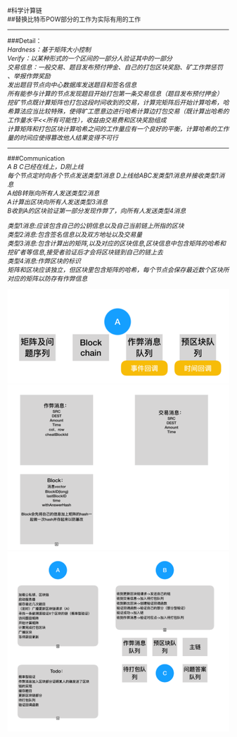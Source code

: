 #科学计算链  
##替换比特币POW部分的工作为实际有用的工作  
***
###Detail：  
*Hardness：基于矩阵大小控制*  
*Verify：以某种形式的一个区间的一部分人验证其中的一部分*  
*交易信息：一般交易、题目发布预付押金、自己的打包区块奖励、矿工作弊惩罚  、举报作弊奖励*  
*发出题目节点向中心数据库发送题目和签名信息*  
*所有能参与计算的节点发现题目开始打包第一条交易信息（题目发布预付押金）*  
*挖矿节点既计算矩阵也打包这段时间收到的交易，计算完矩阵后开始计算哈希，哈希算法应当比较特殊，使得旷工愿意边进行哈希计算边打包交易（既计算出哈希的工作量水平<<所有可能性），收益由交易费和区块奖励组成*  
*计算矩阵和打包区块计算哈希之间的工作量应有一个良好的平衡，计算哈希的工作量的时间应使得篡改他人结果变得不可行*  
***
###Communication  
*A B C已经在线上，D刚上线*  
*每个节点定时向各个节点发送类型1消息*
*D上线给ABC发类型1消息并接收类型1消息*  
*A给B转账向所有人发送类型2消息*  
*A计算出区块向所有人发送类型3消息*  
*B收到A的区块验证第一部分发现作弊了，向所有人发送类型4消息*  

*类型1消息:应该包含自己的公钥信息以及自己当前链上所指的区块*  
*类型2消息:包含签名信息以及双方地址以及交易量*  
*类型3消息:包含计算出的矩阵,以及对应的区块信息,区块信息中包含矩阵的哈希和挖矿者等信息,接受者验证后才会将区块链到自己的链上去*  
*类型4消息:作弊区块的标识*  
*矩阵和区块应该独立，但区块里包含矩阵的哈希，每个节点会保存最近数个区块所对应的矩阵以防存有作弊信息* 

![avatar](./images/img1.png)
![avatar](./images/img2.png)
![avatar](./images/img3.png)

